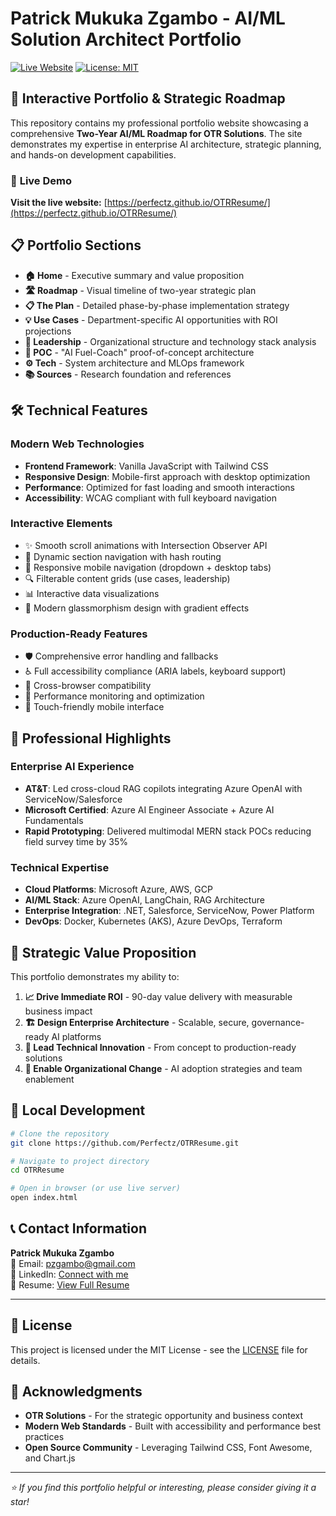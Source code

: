# Patrick Mukuka Zgambo - AI/ML Solution Architect Portfolio

[![Live Website](https://img.shields.io/badge/Live%20Website-GitHub%20Pages-blue?style=for-the-badge)](https://perfectz.github.io/OTRResume/)
[![License: MIT](https://img.shields.io/badge/License-MIT-yellow.svg?style=for-the-badge)](https://opensource.org/licenses/MIT)

## 🚀 Interactive Portfolio & Strategic Roadmap

This repository contains my professional portfolio website showcasing a comprehensive **Two-Year AI/ML Roadmap for OTR Solutions**. The site demonstrates my expertise in enterprise AI architecture, strategic planning, and hands-on development capabilities.

### 🌟 **Live Demo**
**Visit the live website:** [https://perfectz.github.io/OTRResume/](https://perfectz.github.io/OTRResume/)

## 📋 Portfolio Sections

- **🏠 Home** - Executive summary and value proposition
- **🛣️ Roadmap** - Visual timeline of two-year strategic plan
- **📋 The Plan** - Detailed phase-by-phase implementation strategy
- **💡 Use Cases** - Department-specific AI opportunities with ROI projections
- **👥 Leadership** - Organizational structure and technology stack analysis
- **🧪 POC** - "AI Fuel-Coach" proof-of-concept architecture
- **⚙️ Tech** - System architecture and MLOps framework
- **📚 Sources** - Research foundation and references

## 🛠️ Technical Features

### **Modern Web Technologies**
- **Frontend Framework**: Vanilla JavaScript with Tailwind CSS
- **Responsive Design**: Mobile-first approach with desktop optimization
- **Performance**: Optimized for fast loading and smooth interactions
- **Accessibility**: WCAG compliant with full keyboard navigation

### **Interactive Elements**
- ✨ Smooth scroll animations with Intersection Observer API
- 🎯 Dynamic section navigation with hash routing
- 📱 Responsive mobile navigation (dropdown + desktop tabs)
- 🔍 Filterable content grids (use cases, leadership)
- 📊 Interactive data visualizations
- 🎨 Modern glassmorphism design with gradient effects

### **Production-Ready Features**
- 🛡️ Comprehensive error handling and fallbacks
- ♿ Full accessibility compliance (ARIA labels, keyboard support)
- 📐 Cross-browser compatibility
- 🚀 Performance monitoring and optimization
- 📱 Touch-friendly mobile interface

## 💼 Professional Highlights

### **Enterprise AI Experience**
- **AT&T**: Led cross-cloud RAG copilots integrating Azure OpenAI with ServiceNow/Salesforce
- **Microsoft Certified**: Azure AI Engineer Associate + Azure AI Fundamentals
- **Rapid Prototyping**: Delivered multimodal MERN stack POCs reducing field survey time by 35%

### **Technical Expertise**
- **Cloud Platforms**: Microsoft Azure, AWS, GCP
- **AI/ML Stack**: Azure OpenAI, LangChain, RAG Architecture
- **Enterprise Integration**: .NET, Salesforce, ServiceNow, Power Platform
- **DevOps**: Docker, Kubernetes (AKS), Azure DevOps, Terraform

## 🎯 Strategic Value Proposition

This portfolio demonstrates my ability to:

1. **📈 Drive Immediate ROI** - 90-day value delivery with measurable business impact
2. **🏗️ Design Enterprise Architecture** - Scalable, secure, governance-ready AI platforms
3. **🚀 Lead Technical Innovation** - From concept to production-ready solutions
4. **🤝 Enable Organizational Change** - AI adoption strategies and team enablement

## 🔧 Local Development

```bash
# Clone the repository
git clone https://github.com/Perfectz/OTRResume.git

# Navigate to project directory
cd OTRResume

# Open in browser (or use live server)
open index.html
```

## 📞 Contact Information

**Patrick Mukuka Zgambo**  
📧 Email: [pzgambo@gmail.com](mailto:pzgambo@gmail.com)  
💼 LinkedIn: [Connect with me](https://linkedin.com/in/patrick-zgambo)  
📄 Resume: [View Full Resume](https://docs.google.com/document/d/1FbeFJPU1hcmJ7DmefI_c771dXFzLcSmYRa1qdFDz2fM/edit?usp=sharing)

---

## 📄 License

This project is licensed under the MIT License - see the [LICENSE](LICENSE) file for details.

## 🙏 Acknowledgments

- **OTR Solutions** - For the strategic opportunity and business context
- **Modern Web Standards** - Built with accessibility and performance best practices
- **Open Source Community** - Leveraging Tailwind CSS, Font Awesome, and Chart.js

---

*⭐ If you find this portfolio helpful or interesting, please consider giving it a star!* 